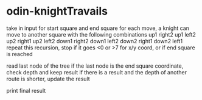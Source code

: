 # odin-knightTravails

take in input for start square and end square
for each move, a knight can move to another square with the following combinations
    up1 right2
    up1 left2
    up2 right1
    up2 left2
    down1 right2
    down1 left2
    down2 right1
    down2 left1
repeat this recursion, stop if it goes <0 or >7 for x/y coord, or if end square is reached

read last node of the tree
if the last node is the end square coordinate, 
    check depth and keep result
    if there is a result and the depth of another route is shorter, update the result

print final result


